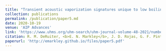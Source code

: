 ```yaml
---
title: "Transient acoustic vaporization signatures unique to low boiling point phase change contrast agents enable super-resolution ultrasound imaging without spatiotemporal filtering"
collection: publications
permalink: /publication/paper5.md
date: 2020-10-19
venue: 'AIP Advances'
link: 'https://www.uhms.org/uhm-search/uhm-journal-volume-48-2021/number-1/a-fully-automated-method-for-late-ventricular-diastole-frame-selection-in-post-dive-echocardiography-without-ecg-gating.html'
citation: R. M. DeRuiter, <b>E. N. Markley</b>, J. D. Rojas, G. F. Pinton, and P. A. Dayton , "Transient acoustic vaporization signatures unique to low boiling point phase change contrast agents enable super-resolution ultrasound imaging without spatiotemporal filtering", <i>AIP Advances</i> 10, 105124 (2020) https://doi.org/10.1063/5.0029207
paperurl: 'http://emarkley.github.io/files/paper5.pdf'
---
```

 
